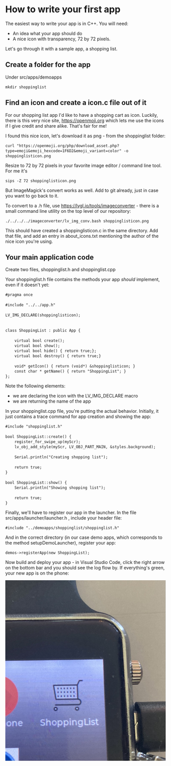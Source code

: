 # How to write your first app
The easiest way to write your app is in C++. You will need:

 - An idea what your app should do
 - A nice icon with transparency, 72 by 72 pixels.

 Let's go through it with a sample app, a shopping list.

 ## Create a folder for the app
 Under src/apps/demoapps
 
    mkdir shoppinglist

 ## Find an icon and create a icon.c file out of it
 For our shopping list app I'd like to have a shopping cart as icon. Luckily, there is this
 very nice site, https://openmoji.org which lets me use the icons if I give credit and share alike.
 That's fair for me!

 I found this nice icon, let's download it as png - from the shoppinglist folder:

    curl "https://openmoji.org/php/download_asset.php?type=emoji&emoji_hexcode=1F6D2&emoji_variant=color" -o shoppinglisticon.png

Resize to 72 by 72 pixels in your favorite image editor / command line tool. For me it's

    sips -Z 72 shoppinglisticon.png

But ImageMagick's convert works as well. Add to git already, just in case you want to go back to it.

To convert to a .h file, use https://lvgl.io/tools/imageconverter - there is a small command line utility on the top level of our repository:

    ./../../../imageconverter/lv_img_conv.bash shoppinglisticon.png

This should have created a shoppinglisticon.c in the same directory. Add that file, and add an entry
in about_icons.txt mentioning the author of the nice icon you're using.

## Your main application code
Create two files, shoppinglist.h and shoppinglist.cpp

Your shoppinglist.h file contains the methods your app *should* implement, even if it doesn't yet:

    #pragma once

    #include "../../app.h"

    LV_IMG_DECLARE(shoppinglisticon);


    class ShoppingList : public App {

        virtual bool create();
        virtual bool show();
        virtual bool hide() { return true;};
        virtual bool destroy() { return true;}
        
        void* getIcon() { return (void*) &shoppinglisticon; }
        const char * getName() { return "ShoppingList"; }
    };

Note the following elements:
  - we are declaring the icon with the LV_IMG_DECLARE macro
  - we are returning the name of the app

In your shoppinglist.cpp file, you're putting the actual behavior. Initially, it just contains
a trace command for app creation and showing the app:

    #include "shoppinglist.h"

    bool ShoppingList::create() {
        register_for_swipe_up(myScr);
        lv_obj_add_style(myScr, LV_OBJ_PART_MAIN, &styles.background);

        Serial.println("Creating shopping list");

        return true;
    }

    bool ShoppingList::show() {
        Serial.println("Showing shopping list");

        return true;
    }

Finally, we'll have to register our app in the launcher. In the file src/apps/launcher/launcher.h , include your header file:

    #include "../demoapps/shoppinglist/shoppinglist.h"

And in the correct directory (in our case demo apps, which corresponds to the method setupDemoLauncher), register your app:

    demos->registerApp(new ShoppingList);

Now build and deploy your app - in Visual Studio Code, click the right arrow on the bottom bar and you should see the log flow by. If everything's green, your new app is on the phone:

![Your watch showing the shopping list](screenshot_deployed.jpg)

